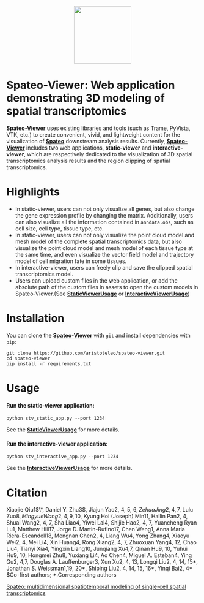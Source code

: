 <p align="center">
  <img height="150" src="https://github.com/aristoteleo/spateo-viewer/blob/main/stviewer/assets/image/spateo_logo.png" />
</p>

Spateo-Viewer: Web application demonstrating 3D modeling of spatial transcriptomics
============

[**Spateo-Viewer**](https://github.com/aristoteleo/spateo-viewer) uses existing libraries and tools (such as Trame, 
PyVista, VTK, etc.) to create convenient, vivid, and lightweight content for the visualization of [**Spateo**](https://github.com/aristoteleo/spateo-release)
downstream analysis results. Currently, [**Spateo-Viewer**](https://github.com/aristoteleo/spateo-viewer) includes two 
web applications, **static-viewer** and **interactive-viewer**, which are respectively dedicated to the visualization of 3D 
spatial transcriptomics analysis results and the region clipping of spatial transcriptomics.

Highlights
============

* In static-viewer, users can not only visualize all genes, but also change the gene expression profile by changing the matrix. Additionally, users can also visualize all the information contained in ``anndata.obs``, such as cell size, cell type, tissue type, etc.
* In static-viewer, users can not only visualize the point cloud model and mesh model of the complete spatial transcriptomics data, but also visualize the point cloud model and mesh model of each tissue type at the same time, and even visualize the vector field model and trajectory model of cell migration fate in some tissues.
* In interactive-viewer, users can freely clip and save the clipped spatial transcriptomics model.
* Users can upload custom files in the web application, or add the absolute path of the custom files in assets to open the custom models in Spateo-Viewer.(See [**StaticViewerUsage**](https://github.com/aristoteleo/spateo-viewer/blob/main/usage/StaticViewerUsage.md) or [**InteractiveViewerUsage**](https://github.com/aristoteleo/spateo-viewer/blob/main/usage/InteractiveViewerUsage.md))

Installation
============

You can clone the [**Spateo-Viewer**](https://github.com/aristoteleo/spateo-viewer) with ``git`` and install dependencies with ``pip``:

    git clone https://github.com/aristoteleo/spateo-viewer.git
    cd spateo-viewer
    pip install -r requirements.txt

Usage
============

#### Run the static-viewer application:

    python stv_static_app.py --port 1234

See the [**StaticViewerUsage**](https://github.com/aristoteleo/spateo-viewer/blob/main/usage/StaticViewerUsage.md) for more details.

#### Run the interactive-viewer application:

    python stv_interactive_app.py --port 1234

See the [**InteractiveViewerUsage**](https://github.com/aristoteleo/spateo-viewer/blob/main/usage/InteractiveViewerUsage.md) for more details.

Citation
============
Xiaojie Qiu1$\*, Daniel Y. Zhu3$, Jiajun Yao2, 4, 5, 6$, Zehua Jing2, 4,7$, Lulu Zuo8$, Mingyue Wang2, 4, 9, 10$, Kyung
Hoi (Joseph) Min11, Hailin Pan2, 4, Shuai Wang2, 4, 7, Sha Liao4, Yiwei Lai4, Shijie Hao2, 4, 7, Yuancheng Ryan Lu1, 
Matthew Hill17, Jorge D. Martin-Rufino17, Chen Weng1, Anna Maria Riera-Escandell18, Mengnan Chen2, 4, Liang Wu4, Yong 
Zhang4, Xiaoyu Wei2, 4, Mei Li4, Xin Huang4, Rong Xiang2, 4, 7, Zhuoxuan Yang4, 12, Chao Liu4, Tianyi Xia4, Yingxin 
Liang10, Junqiang Xu4,7, Qinan Hu9, 10, Yuhui Hu9, 10, Hongmei Zhu8, Yuxiang Li4, Ao Chen4, Miguel A. Esteban4, Ying 
Gu2, 4,7, Douglas A. Lauffenburger3, Xun Xu2, 4, 13, Longqi Liu2, 4, 14, 15\*, Jonathan S. Weissman1,19, 20\*, Shiping 
Liu2, 4, 14, 15, 16\*, Yinqi Bai2, 4\*  $Co-first authors; *:Corresponding authors
 
[Spateo: multidimensional spatiotemporal modeling of single-cell spatial transcriptomics](https://www.biorxiv.org/content/10.1101/2022.12.07.519417v1)

